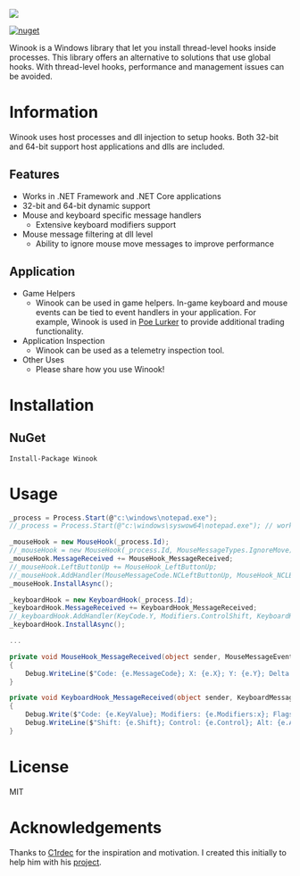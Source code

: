 ![](doc/Winook_readme.png)

[![nuget][nuget-badge]][nuget-url]

[nuget-badge]: https://img.shields.io/badge/nuget-v1.2.0-blue.svg
[nuget-url]: https://www.nuget.org/packages/Winook

Winook is a Windows library that let you install thread-level hooks inside processes. This library offers an alternative to solutions that use global hooks. With thread-level hooks, performance and management issues can be avoided.

# Information
Winook uses host processes and dll injection to setup hooks. Both 32-bit and 64-bit support host applications and dlls are included.

## Features
- Works in .NET Framework and .NET Core applications
- 32-bit and 64-bit dynamic support
- Mouse and keyboard specific message handlers
  - Extensive keyboard modifiers support
- Mouse message filtering at dll level
  - Ability to ignore mouse move messages to improve performance

## Application
- Game Helpers 
  - Winook can be used in game helpers. In-game keyboard and mouse events can be tied to event handlers in your application. For example, Winook is used in [Poe Lurker](https://github.com/C1rdec/Poe-Lurker) to provide additional trading functionality.
- Application Inspection
  - Winook can be used as a telemetry inspection tool.
- Other Uses
  - Please share how you use Winook!

# Installation

## NuGet
```
Install-Package Winook
```

# Usage
``` csharp
_process = Process.Start(@"c:\windows\notepad.exe");
//_process = Process.Start(@"c:\windows\syswow64\notepad.exe"); // works also with 32-bit

_mouseHook = new MouseHook(_process.Id);
//_mouseHook = new MouseHook(_process.Id, MouseMessageTypes.IgnoreMove);
_mouseHook.MessageReceived += MouseHook_MessageReceived;
//_mouseHook.LeftButtonUp += MouseHook_LeftButtonUp;
//_mouseHook.AddHandler(MouseMessageCode.NCLeftButtonUp, MouseHook_NCLButtonUp);
_mouseHook.InstallAsync();

_keyboardHook = new KeyboardHook(_process.Id);
_keyboardHook.MessageReceived += KeyboardHook_MessageReceived;
//_keyboardHook.AddHandler(KeyCode.Y, Modifiers.ControlShift, KeyboardHook_ControlShiftY);
_keyboardHook.InstallAsync();

...

private void MouseHook_MessageReceived(object sender, MouseMessageEventArgs e)
{
    Debug.WriteLine($"Code: {e.MessageCode}; X: {e.X}; Y: {e.Y}; Delta: {e.Delta}; XButtons: {e.XButtons}");
}

private void KeyboardHook_MessageReceived(object sender, KeyboardMessageEventArgs e)
{
    Debug.Write($"Code: {e.KeyValue}; Modifiers: {e.Modifiers:x}; Flags: {e.Flags:x}; ");
    Debug.WriteLine($"Shift: {e.Shift}; Control: {e.Control}; Alt: {e.Alt}; Direction: {e.Direction}");
}

```

# License
MIT

# Acknowledgements
Thanks to [C1rdec](https://github.com/C1rdec) for the inspiration and motivation. I created this initially to help him with his [project](https://github.com/C1rdec/Poe-Lurker).
